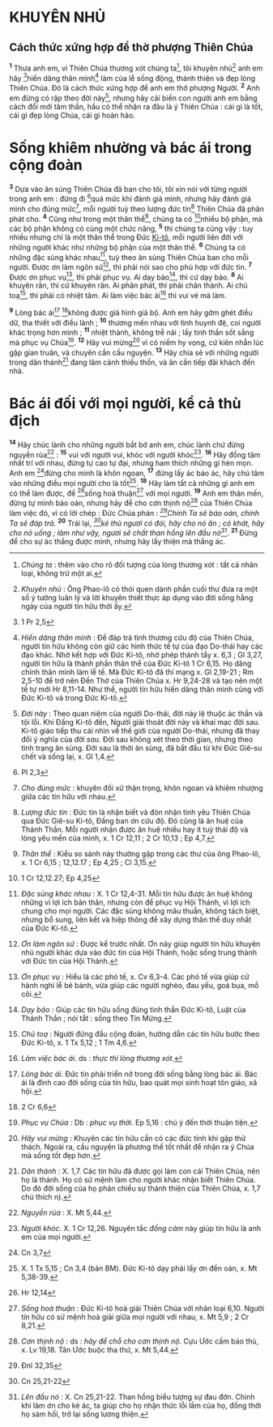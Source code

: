 # KHUYÊN NHỦ

## Cách thức xứng hợp để thờ phượng Thiên Chúa
<sup><b>1</b></sup> Thưa anh em, vì Thiên Chúa thương xót chúng ta[^1-dbd4efff-b7bc-4b2a-aa43-226ade7f83e8], tôi khuyên nhủ[^2-dbd4efff-b7bc-4b2a-aa43-226ade7f83e8] anh em hãy [^1@-dbd4efff-b7bc-4b2a-aa43-226ade7f83e8]hiến dâng thân mình[^3-dbd4efff-b7bc-4b2a-aa43-226ade7f83e8] làm của lễ sống động, thánh thiện và đẹp lòng Thiên Chúa. Đó là cách thức xứng hợp để anh em thờ phượng Người. <sup><b>2</b></sup> Anh em đừng có rập theo đời này[^4-dbd4efff-b7bc-4b2a-aa43-226ade7f83e8], nhưng hãy cải biến con người anh em bằng cách đổi mới tâm thần, hầu có thể nhận ra đâu là ý Thiên Chúa : cái gì là tốt, cái gì đẹp lòng Chúa, cái gì hoàn hảo.

# Sống khiêm nhường và bác ái trong cộng đoàn
<sup><b>3</b></sup> Dựa vào ân sủng Thiên Chúa đã ban cho tôi, tôi xin nói với từng người trong anh em : đừng đi [^2@-dbd4efff-b7bc-4b2a-aa43-226ade7f83e8]quá mức khi đánh giá mình, nhưng hãy đánh giá mình cho đúng mức[^5-dbd4efff-b7bc-4b2a-aa43-226ade7f83e8], mỗi người tuỳ theo lượng đức tin[^6-dbd4efff-b7bc-4b2a-aa43-226ade7f83e8] Thiên Chúa đã phân phát cho. <sup><b>4</b></sup> Cũng như trong một thân thể[^7-dbd4efff-b7bc-4b2a-aa43-226ade7f83e8], chúng ta có [^3@-dbd4efff-b7bc-4b2a-aa43-226ade7f83e8]nhiều bộ phận, mà các bộ phận không có cùng một chức năng, <sup><b>5</b></sup> thì chúng ta cũng vậy : tuy nhiều nhưng chỉ là một thân thể trong Đức [Ki-tô](), mỗi người liên đới với những người khác như những bộ phận của một thân thể. <sup><b>6</b></sup> Chúng ta có những đặc sủng khác nhau[^8-dbd4efff-b7bc-4b2a-aa43-226ade7f83e8], tuỳ theo ân sủng Thiên Chúa ban cho mỗi người. Được ơn làm ngôn sứ[^9-dbd4efff-b7bc-4b2a-aa43-226ade7f83e8], thì phải nói sao cho phù hợp với đức tin. <sup><b>7</b></sup> Được ơn phục vụ[^10-dbd4efff-b7bc-4b2a-aa43-226ade7f83e8], thì phải phục vụ. Ai dạy bảo[^11-dbd4efff-b7bc-4b2a-aa43-226ade7f83e8], thì cứ dạy bảo. <sup><b>8</b></sup> Ai khuyên răn, thì cứ khuyên răn. Ai phân phát, thì phải chân thành. Ai chủ toạ[^12-dbd4efff-b7bc-4b2a-aa43-226ade7f83e8], thì phải có nhiệt tâm. Ai làm việc bác ái[^13-dbd4efff-b7bc-4b2a-aa43-226ade7f83e8] thì vui vẻ mà làm.

<sup><b>9</b></sup> Lòng bác ái[^14-dbd4efff-b7bc-4b2a-aa43-226ade7f83e8] [^4@-dbd4efff-b7bc-4b2a-aa43-226ade7f83e8]không được giả hình giả bộ. Anh em hãy gớm ghét điều dữ, tha thiết với điều lành ; <sup><b>10</b></sup> thương mến nhau với tình huynh đệ, coi người khác trọng hơn mình ; <sup><b>11</b></sup> nhiệt thành, không trễ nải ; lấy tinh thần sốt sắng mà phục vụ Chúa[^15-dbd4efff-b7bc-4b2a-aa43-226ade7f83e8]. <sup><b>12</b></sup> Hãy vui mừng[^16-dbd4efff-b7bc-4b2a-aa43-226ade7f83e8] vì có niềm hy vọng, cứ kiên nhẫn lúc gặp gian truân, và chuyên cần cầu nguyện. <sup><b>13</b></sup> Hãy chia sẻ với những người trong dân thánh[^17-dbd4efff-b7bc-4b2a-aa43-226ade7f83e8] đang lâm cảnh thiếu thốn, và ân cần tiếp đãi khách đến nhà.

# Bác ái đối với mọi người, kể cả thù địch
<sup><b>14</b></sup> Hãy chúc lành cho những người bắt bớ anh em, chúc lành chứ đừng nguyền rủa[^18-dbd4efff-b7bc-4b2a-aa43-226ade7f83e8] : <sup><b>15</b></sup> vui với người vui, khóc với người khóc[^19-dbd4efff-b7bc-4b2a-aa43-226ade7f83e8]. <sup><b>16</b></sup> Hãy đồng tâm nhất trí với nhau, đừng tự cao tự đại, nhưng ham thích những gì hèn mọn. Anh em [^5@-dbd4efff-b7bc-4b2a-aa43-226ade7f83e8]đừng cho mình là khôn ngoan, <sup><b>17</b></sup> đừng lấy ác báo ác, hãy chú tâm vào những điều mọi người cho là tốt[^20-dbd4efff-b7bc-4b2a-aa43-226ade7f83e8]. <sup><b>18</b></sup> Hãy làm tất cả những gì anh em có thể làm được, để [^6@-dbd4efff-b7bc-4b2a-aa43-226ade7f83e8]sống hoà thuận[^21-dbd4efff-b7bc-4b2a-aa43-226ade7f83e8] với mọi người. <sup><b>19</b></sup> Anh em thân mến, đừng tự mình báo oán, nhưng hãy để cho cơn thịnh nộ[^22-dbd4efff-b7bc-4b2a-aa43-226ade7f83e8] của Thiên Chúa làm việc đó, vì có lời chép : Đức Chúa phán : *[^7@-dbd4efff-b7bc-4b2a-aa43-226ade7f83e8]Chính Ta sẽ báo oán, chính Ta sẽ đáp trả.* <sup><b>20</b></sup> Trái lại, *[^8@-dbd4efff-b7bc-4b2a-aa43-226ade7f83e8]kẻ thù ngươi có đói, hãy cho nó ăn ; có khát, hãy cho nó uống ; làm như vậy, ngươi sẽ chất than hồng lên đầu nó*[^23-dbd4efff-b7bc-4b2a-aa43-226ade7f83e8]. <sup><b>21</b></sup> Đừng để cho sự ác thắng được mình, nhưng hãy lấy thiện mà thắng ác.

[^1-dbd4efff-b7bc-4b2a-aa43-226ade7f83e8]: *Chúng ta* : thêm vào cho rõ đối tượng của lòng thương xót : tất cả nhân loại, không trừ một ai.
[^2-dbd4efff-b7bc-4b2a-aa43-226ade7f83e8]: *Khuyên nhủ* : Ông Phao-lô có thói quen dành phần cuối thư đưa ra một số ý tưởng luân lý và lời khuyên thiết thực áp dụng vào đời sống hằng ngày của người tín hữu thời ấy.
[^3-dbd4efff-b7bc-4b2a-aa43-226ade7f83e8]: *Hiến dâng thân mình* : Để đáp trả tình thương cứu độ của Thiên Chúa, người tín hữu không còn giữ các hình thức tế tự của đạo Do-thái hay các đạo khác. Nhờ kết hợp với Đức Ki-tô, nhờ phép thánh tẩy x. 6,3 ; Gl 3,27, người tín hữu là thành phần thân thể của Đức Ki-tô 1 Cr 6,15. Họ dâng chính thân mình làm lễ tế. Mà Đức Ki-tô đã thí mạng x. Gl 2,19-21 ; Rm 2,5-10 để trở nên Đền Thờ của Thiên Chúa x. Hr 9,24-28 và tạo nên một tế tự mới Hr 8,11-14. Như thế, người tín hữu hiến dâng thân mình cùng với Đức Ki-tô và trong Đức Ki-tô.
[^4-dbd4efff-b7bc-4b2a-aa43-226ade7f83e8]: *Đời này* : Theo quan niệm của người Do-thái, đời này lệ thuộc ác thần và tội lỗi. Khi Đấng Ki-tô đến, Người giải thoát đời này và khai mạc đời sau. Ki-tô giáo tiếp thu cái nhìn về thế giới của người Do-thái, nhưng đã thay đổi ý nghĩa của *đời sau*. Đời sau không xét theo thời gian, nhưng theo tình trạng ân sủng. Đời sau là thời ân sủng, đã bắt đầu từ khi Đức Giê-su chết và sống lại, x. Gl 1,4.
[^5-dbd4efff-b7bc-4b2a-aa43-226ade7f83e8]: *Cho đúng mức :* khuyên đối xử thận trọng, khôn ngoan và khiêm nhượng giữa các tín hữu với nhau.
[^6-dbd4efff-b7bc-4b2a-aa43-226ade7f83e8]: *Lượng đức tin* : Đức tin là nhận biết và đón nhận tình yêu Thiên Chúa qua Đức Giê-su Ki-tô, Đấng ban ơn cứu độ. Đó cũng là ân huệ của Thánh Thần. Mỗi người nhận được ân huệ nhiều hay ít tuỳ thái độ và lòng yêu mến của mình, x. 1 Cr 12,11 ; 2 Cr 10,13 ; Ep 4,7.
[^7-dbd4efff-b7bc-4b2a-aa43-226ade7f83e8]: *Thân thể* : Kiểu so sánh này thường gặp trong các thư của ông Phao-lô, x. 1 Cr 6,15 ; 12,12.17 ; Ep 4,25 ; Cl 3,15.
[^8-dbd4efff-b7bc-4b2a-aa43-226ade7f83e8]: *Đặc sủng khác nhau* : X. 1 Cr 12,4-31. Mỗi tín hữu được ân huệ không những vì lợi ích bản thân, nhưng còn để phục vụ Hội Thánh, vì lợi ích chung cho mọi người. Các đặc sủng không mâu thuẫn, không tách biệt, nhưng bổ sung, liên kết và hiệp thông để xây dựng thân thể duy nhất của Đức Ki-tô.
[^9-dbd4efff-b7bc-4b2a-aa43-226ade7f83e8]: *Ơn làm ngôn sứ* : Được kể trước nhất. Ơn này giúp người tín hữu khuyên nhủ người khác dựa vào đức tin của Hội Thánh, hoặc sống trung thành với Đức tin của Hội Thánh.
[^10-dbd4efff-b7bc-4b2a-aa43-226ade7f83e8]: *Ơn phục vụ* : Hiểu là các phó tế, x. Cv 6,3-4. Các phó tế vừa giúp cử hành nghi lễ bẻ bánh, vừa giúp các người nghèo, đau yếu, goá bụa, mồ côi.
[^11-dbd4efff-b7bc-4b2a-aa43-226ade7f83e8]: *Dạy bảo* : Giúp các tín hữu sống đúng tinh thần Đức Ki-tô, Luật của Thánh Thần ; nói tắt : sống theo Tin Mừng.
[^12-dbd4efff-b7bc-4b2a-aa43-226ade7f83e8]: *Chủ toạ* : Người đứng đầu cộng đoàn, hướng dẫn các tín hữu bước theo Đức Ki-tô, x. 1 Tx 5,12 ; 1 Tm 4,6.
[^13-dbd4efff-b7bc-4b2a-aa43-226ade7f83e8]: *Làm việc bác ái*. ds : *thực thi lòng thương xót.*
[^14-dbd4efff-b7bc-4b2a-aa43-226ade7f83e8]: *Lòng bác ái*. Đức tin phải triển nở trong đời sống bằng lòng bác ái. Bác ái là đỉnh cao đời sống của tín hữu, bao quát mọi sinh hoạt tôn giáo, xã hội.
[^15-dbd4efff-b7bc-4b2a-aa43-226ade7f83e8]: *Phục vụ Chúa* : Db : *phục vụ thời*. Ep 5,16 : chú ý đến thời thuận tiện.
[^16-dbd4efff-b7bc-4b2a-aa43-226ade7f83e8]: *Hãy vui mừng* : Khuyên các tín hữu cần có các đức tính khi gặp thử thách. Ngoài ra, cầu nguyện là phương thế tốt nhất để nhận ra ý Chúa mà sống tốt đẹp hơn.
[^17-dbd4efff-b7bc-4b2a-aa43-226ade7f83e8]: *Dân thánh* : X. 1,7. Các tín hữu đã được gọi làm con cái Thiên Chúa, nên họ là thánh. Họ có sứ mệnh làm cho người khác nhận biết Thiên Chúa. Do đó đời sống của họ phản chiếu sự thánh thiện của Thiên Chúa, x. 1,7 chú thích n).
[^18-dbd4efff-b7bc-4b2a-aa43-226ade7f83e8]: *Nguyền rủa* : X. Mt 5,44.
[^19-dbd4efff-b7bc-4b2a-aa43-226ade7f83e8]: *Người khóc*. X. 1 Cr 12,26. Nguyên tắc *đồng cảm* này giúp tín hữu là anh em của mọi người.
[^20-dbd4efff-b7bc-4b2a-aa43-226ade7f83e8]: X. 1 Tx 5,15 ; Cn 3,4 (bản BM). Đức Ki-tô dạy phải lấy ơn đền oán, x. Mt 5,38-39.
[^21-dbd4efff-b7bc-4b2a-aa43-226ade7f83e8]: *Sống hoà thuận* : Đức Ki-tô hoà giải Thiên Chúa với nhân loại 6,10. Người tín hữu có sứ mệnh hoà giải giữa mọi người với nhau, x. Mt 5,9 ; 2 Cr 8,21.
[^22-dbd4efff-b7bc-4b2a-aa43-226ade7f83e8]: *Cơn thịnh nộ* : ds : *hãy để chỗ cho cơn thịnh nộ*. Cựu Ước cấm báo thù, x. Lv 19,18. Tân Ước buộc tha thứ, x. Mt 5,44.
[^23-dbd4efff-b7bc-4b2a-aa43-226ade7f83e8]: *Lên đầu nó* : X. Cn 25,21-22. Than hồng biểu tượng sự đau đớn. Chính khi làm ơn cho kẻ ác, ta giúp cho họ nhận thức lỗi lầm của họ, đồng thời họ sám hối, trở lại sống lương thiện.
[^1@-dbd4efff-b7bc-4b2a-aa43-226ade7f83e8]: 1 Pr 2,5
[^2@-dbd4efff-b7bc-4b2a-aa43-226ade7f83e8]: Pl 2,3
[^3@-dbd4efff-b7bc-4b2a-aa43-226ade7f83e8]: 1 Cr 12,12.27; Ep 4,25
[^4@-dbd4efff-b7bc-4b2a-aa43-226ade7f83e8]: 2 Cr 6,6
[^5@-dbd4efff-b7bc-4b2a-aa43-226ade7f83e8]: Cn 3,7
[^6@-dbd4efff-b7bc-4b2a-aa43-226ade7f83e8]: Hr 12,14
[^7@-dbd4efff-b7bc-4b2a-aa43-226ade7f83e8]: Đnl 32,35
[^8@-dbd4efff-b7bc-4b2a-aa43-226ade7f83e8]: Cn 25,21-22